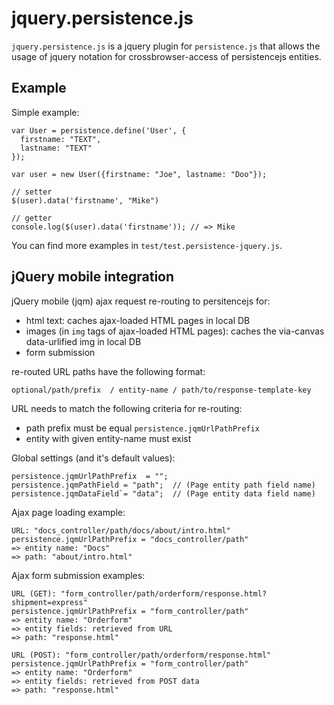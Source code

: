 # jquery.persistence.js

`jquery.persistence.js` is a jquery plugin for `persistence.js` that
allows the usage of jquery notation for crossbrowser-access of
persistencejs entities.
 
Example
-------

Simple example:

    var User = persistence.define('User', {
      firstname: "TEXT",
      lastname: "TEXT"
    });

    var user = new User({firstname: "Joe", lastname: "Doo"});

    // setter   
    $(user).data('firstname', "Mike") 

    // getter
    console.log($(user).data('firstname')); // => Mike

You can find more examples in `test/test.persistence-jquery.js`.
         

## jQuery mobile integration
jQuery mobile (jqm) ajax request re-routing to persitencejs for:  

* html text: caches ajax-loaded HTML pages in local DB
* images (in `img` tags of ajax-loaded HTML pages): caches the via-canvas data-urlified img in local DB
* form submission

re-routed URL paths have the following format:
    
    optional/path/prefix  / entity-name / path/to/response-template-key

URL needs to match the following criteria for re-routing:  

* path prefix must be equal `persistence.jqmUrlPathPrefix` 
* entity with given entity-name must exist
  
Global settings (and it's default values):

    persistence.jqmUrlPathPrefix  = ""; 
    persistence.jqmPathField = "path";  // (Page entity path field name)
    persistence.jqmDataField`= "data";  // (Page entity data field name)

Ajax page loading example:

    URL: "docs_controller/path/docs/about/intro.html"
    persistence.jqmUrlPathPrefix = "docs_controller/path"
    => entity name: "Docs"
    => path: "about/intro.html"

Ajax form submission examples: 

    URL (GET): "form_controller/path/orderform/response.html?shipment=express"
    persistence.jqmUrlPathPrefix = "form_controller/path"
    => entity name: "Orderform"
    => entity fields: retrieved from URL
    => path: "response.html"

    URL (POST): "form_controller/path/orderform/response.html"
    persistence.jqmUrlPathPrefix = "form_controller/path"
    => entity name: "Orderform" 
    => entity fields: retrieved from POST data
    => path: "response.html"